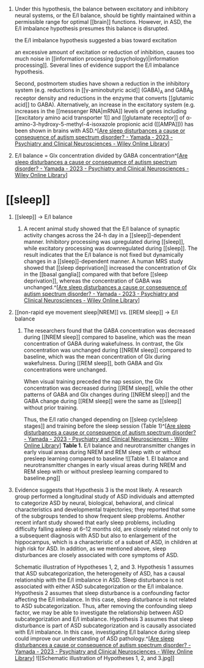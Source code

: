 1. Under this hypothesis, the balance between excitatory and inhibitory neural systems, or the E/I balance, should be tightly maintained within a permissible range for optimal [[brain]] functions. However, in ASD, the E/I imbalance hypothesis presumes this balance is disrupted.
   
   the E/I imbalance hypothesis suggested a bias toward excitation
   
   an excessive amount of excitation or reduction of inhibition, causes too much noise in [[information processing (psychology)|information processing]]. Several lines of evidence support the E/I imbalance hypothesis.
   
   Second, postmortem studies have shown a reduction in the inhibitory system (e.g. reductions in [[γ-aminobutyric acid]] (GABA)<sub>A</sub> and GABA<sub>B</sub> receptor density and reductions in the enzyme that converts [[glutamic acid]] to GABA). Alternatively, an increase in the excitatory system (e.g. increases in the [[messenger RNA|mRNA]] levels of genes including [[excitatory amino acid transporter 1]] and [[glutamate receptor]] of α-amino-3-hydroxy-5-methyl-4-isoxazole propionic acid ([[AMPA]])) has been shown in brains with ASD.^[[Are sleep disturbances a cause or consequence of autism spectrum disorder? - Yamada - 2023 - Psychiatry and Clinical Neurosciences - Wiley Online Library](https://onlinelibrary.wiley.com/doi/10.1111/pcn.13550)]
2. E/I balance = Glx concentration divided by GABA concentration^[[Are sleep disturbances a cause or consequence of autism spectrum disorder? - Yamada - 2023 - Psychiatry and Clinical Neurosciences - Wiley Online Library](https://onlinelibrary.wiley.com/doi/10.1111/pcn.13550)]

# [[sleep]]
1. [[sleep]] → E/I balance
	1. A recent animal study showed that the E/I balance of synaptic activity changes across the 24-h day in a [[sleep]]-dependent manner. Inhibitory processing was upregulated during [[sleep]], while excitatory processing was downregulated during [[sleep]]. The result indicates that the E/I balance is not fixed but dynamically changes in a [[sleep]]-dependent manner. A human MRS study showed that [[sleep deprivation]] increased the concentration of Glx in the [[basal ganglia]] compared with that before [[sleep deprivation]], whereas the concentration of GABA was unchanged.^[[Are sleep disturbances a cause or consequence of autism spectrum disorder? - Yamada - 2023 - Psychiatry and Clinical Neurosciences - Wiley Online Library](https://onlinelibrary.wiley.com/doi/10.1111/pcn.13550)]
2. [[non-rapid eye movement sleep|NREM]] vs. [[REM sleep]] → E/I balance
	1. The researchers found that the GABA concentration was decreased during [[NREM sleep]] compared to baseline, which was the mean concentration of GABA during wakefulness. In contrast, the Glx concentration was unchanged during [[NREM sleep]] compared to baseline, which was the mean concentration of Glx during wakefulness. During [[REM sleep]], both GABA and Glx concentrations were unchanged.
	   
	   When visual training preceded the nap session, the Glx concentration was decreased during [[REM sleep]], while the other patterns of GABA and Glx changes during [[NREM sleep]] and the GABA change during [[REM sleep]] were the same as [[sleep]] without prior training.
	   
	   Thus, the E/I ratio changed depending on [[sleep cycle|sleep stages]] and training before the sleep session (Table 1)^[[Are sleep disturbances a cause or consequence of autism spectrum disorder? - Yamada - 2023 - Psychiatry and Clinical Neurosciences - Wiley Online Library](https://onlinelibrary.wiley.com/doi/10.1111/pcn.13550)]
	   **Table 1.** E/I balance and neurotransmitter changes in early visual areas during NREM and REM sleep with or without presleep learning compared to baseline  ![[Table 1. EI balance and neurotransmitter changes in early visual areas during NREM and REM sleep with or without presleep learning compared to baseline.png]]
3. Evidence suggests that Hypothesis 3 is the most likely. A research group performed a longitudinal study of ASD individuals and attempted to categorize ASD by neural, biological, behavioral, and clinical characteristics and developmental trajectories; they reported that some of the subgroups tended to show frequent sleep problems. Another recent infant study showed that early sleep problems, including difficulty falling asleep at 6–12 months old, are closely related not only to a subsequent diagnosis with ASD but also to enlargement of the hippocampus, which is a characteristic of a subset of ASD, in children at high risk for ASD. In addition, as we mentioned above, sleep disturbances are closely associated with core symptoms of ASD.
   
   Schematic illustration of Hypotheses 1, 2, and 3. Hypothesis 1 assumes that ASD subcategorization, the heterogeneity of ASD, has a causal relationship with the E/I imbalance in ASD. Sleep disturbance is not associated with either ASD subcategorization or the E/I imbalance. Hypothesis 2 assumes that sleep disturbance is a confounding factor affecting the E/I imbalance. In this case, sleep disturbance is not related to ASD subcategorization. Thus, after removing the confounding sleep factor, we may be able to investigate the relationship between ASD subcategorization and E/I imbalance. Hypothesis 3 assumes that sleep disturbance is part of ASD subcategorization and is causally associated with E/I imbalance. In this case, investigating E/I balance during sleep could improve our understanding of ASD pathology.^[[Are sleep disturbances a cause or consequence of autism spectrum disorder? - Yamada - 2023 - Psychiatry and Clinical Neurosciences - Wiley Online Library](https://onlinelibrary.wiley.com/doi/10.1111/pcn.13550)] ![[Schematic illustration of Hypotheses 1, 2, and 3.jpg]]